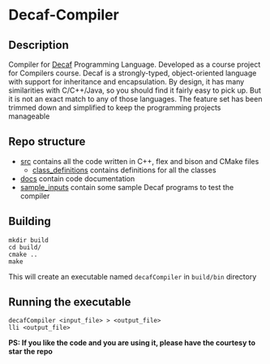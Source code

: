 # Decaf-Compiler
## Description

Compiler for [Decaf](https://ocw.mit.edu/courses/electrical-engineering-and-computer-science/6-035-computer-language-engineering-spring-2010/projects/MIT6_035S10_decaf.pdf) 
Programming Language. Developed as a course project for Compilers course. Decaf  is  a  strongly-typed,  object-oriented  language  with  support  for  inheritance  and  encapsulation. By design, it has many similarities with C/C++/Java, so you should find it fairly easy to pick up. But it is not an exact match to any of those languages.  The feature set has been trimmed down and simplified to keep the programming projects manageable 

## Repo structure
- [src](./src) contains all the code written in C++, flex and bison and CMake files
    + [class_definitions](./src/class_definitions) contains definitions for all the classes
- [docs](./docs) contain code documentation
- [sample_inputs](./sample_inputs) contain some sample Decaf programs to test the compiler

## Building
``` 
mkdir build
cd build/
cmake ..
make 
``` 
This will create an executable named `decafCompiler` in `build/bin` directory

## Running the executable
```
decafCompiler <input_file> > <output_file>
lli <output_file>
```

**PS: If you like the code and you are using it, please have the courtesy to star the repo**

